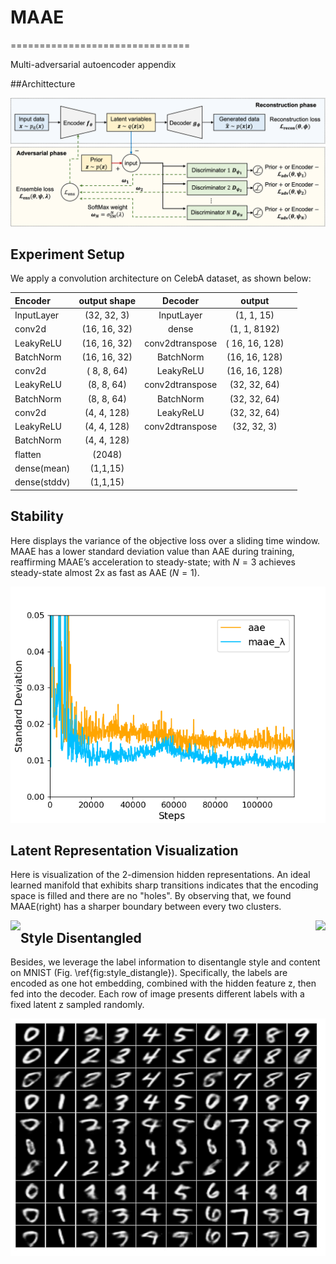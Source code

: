 # MAAE

===============================

Multi-adversarial autoencoder appendix

##Archittecture

![architecture](./maae_architecture_v4.png "MAAE")


Experiment Setup
----------------

We apply a convolution architecture on CelebA dataset, as shown below:

| Encoder      | output shape |     Decoder     |     output     |     |
|:-------------|:------------:|:---------------:|:--------------:|:---:|
| InputLayer   |  (32, 32, 3) |    InputLayer   |   (1, 1, 15)   |     |
| conv2d       | (16, 16, 32) |      dense      |  (1, 1, 8192)  |     |
| LeakyReLU    | (16, 16, 32) | conv2dtranspose | ( 16, 16, 128) |     |
| BatchNorm    | (16, 16, 32) |    BatchNorm    |  (16, 16, 128) |     |
| conv2d       |  ( 8, 8, 64) |    LeakyReLU    |  (16, 16, 128) |     |
| LeakyReLU    |  (8, 8, 64)  | conv2dtranspose |  (32, 32, 64)  |     |
| BatchNorm    |  (8, 8, 64)  |    BatchNorm    |  (32, 32, 64)  |     |
| conv2d       |  (4, 4, 128) |    LeakyReLU    |  (32, 32, 64)  |     |
| LeakyReLU    |  (4, 4, 128) | conv2dtranspose |   (32, 32, 3)  |     |
| BatchNorm    |  (4, 4, 128) |                 |                |     |
| flatten      |    (2048)    |                 |                |     |
| dense(mean)  |   (1,1,15)   |                 |                |     |
| dense(stddv) |   (1,1,15)   |                 |                |     |

Stability
---------

Here displays the variance of the objective loss over a sliding time window.
MAAE has a lower standard deviation value than AAE during training,
reaffirming MAAE’s acceleration to steady-state; with *N* = 3 achieves
steady-state almost 2x as fast as AAE (*N* = 1).

![stddv](./stddv.png "stddv")


Latent Representation Visualization
-----------------------------------

Here is visualization of the 2-dimension hidden representations. An ideal learned manifold that exhibits sharp transitions indicates that
the encoding space is filled and there are no "holes". By observing that, we found MAAE(right) has a sharper boundary between every two clusters.
<center class = "half">
<img src = “./AAE_mainfold.png”  width = “50%” align = left><img src = “./MAAE_mainfold.png”  width = “50%” align = right>
</center>



Style Disentangled
------------------

Besides, we leverage the label information to disentangle style and content on MNIST (Fig. \ref{fig:style_distangle}). Specifically, the labels are encoded as one hot embedding, combined with the hidden feature z, then fed into the decoder. Each row of image presents different labels with a fixed latent z sampled randomly.

![style_distangled](./style_distangled.jpeg "stddv")

